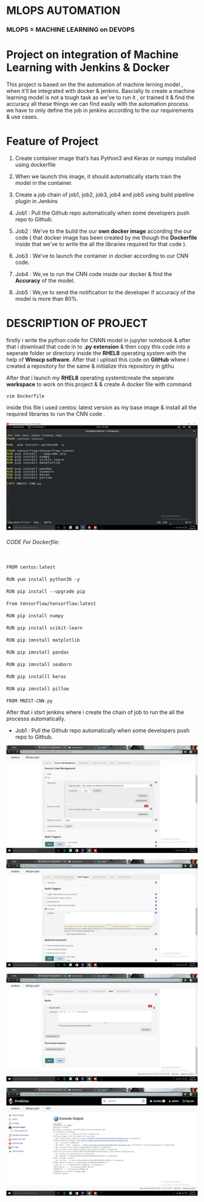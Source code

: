 # MLOPS AUTOMATION


### MLOPS = MACHINE LEARNING on DEVOPS


# Project on integration of Machine Learning  with Jenkins & Docker 

This project is based on the the automation of machine lerning model , when it'll be integrated with docker & jenkins. Bascially to create a machine learning model  is not a tough task as we've to run it  , or trained it & find the accuracy all these things we can find easily with the automation process. we have to only define the job in jenkins according to the our requirements & use cases.


# Feature of Project

  1. Create container image that’s has Python3 and Keras or numpy  installed  using dockerfile 

  2. When we launch this image, it should automatically starts train the model in the container.

  3. Create a job chain of job1, job2, job3, job4 and job5 using build pipeline plugin in Jenkins 

  4.  Job1 : Pull  the Github repo automatically when some developers push repo to Github.

  5.  Job2 : We've to the build the our **own docker image** according the our code ( that docker image has been created by me though the **Dockerfile** inside that we've to write the all the libraries required for that code ).

  6.  Job3 : We've to launch the container in docker according to our CNN code.

  7.  Job4 : We,ve to run the CNN code inside our docker & find the **Accuracy** of the model.

  8.  Job5 : We,ve to send the notification to the developer if accuracy of the model is more than 80%.


# DESCRIPTION OF PROJECT

firstly i write the python code for CNNN model in jupyter notebook & after that i download that code in to **.py extension**  & then copy this code into a seperate folder or directory inside the **RHEL8** operating system with the help of **Winscp software**. After that i upload this code on **GitHub** where i created a repository for the same & initialize this repository in githu


After that i launch my **RHEL8** operating systemtcreate the seperate **workspace** to work on this project & & create A docker file with command 
```
vim Dockerfile  

```
inside this file i used centos: latest version as my base image & install all the required libraries to run the CNN code .

![](MLOps-automation/Dockerfile.png)

######  CODE For Dockerfile:

```

FROM centos:latest

RUN yum install python36 -y 

RUN pip install --upgrade pip 

From tensorflow/tensorflow:latest

RUN pip install numpy

RUN pip install scikit-learn

RUN pip imnstall matplotlib

RUN pip imnstall pandas

RUN pip imnstall seaborn

RUN pip installl keras

RUN pip imnstall pillow

FROM MNIST-CNN.py

```

After that i stsrt jenkins where i create the chain of job to run the all the processs automatically.

  - Job1 : Pull  the Github repo automatically when some developers push repo to Github.
  
  ![](MLOps-automation/job1-1.png)
  
  ![](MLOps-automation/job1-2.png)
  
  ![](MLOps-automation/job1-3.png)
  
  ![](MLOps-automation/job1-output.png)

